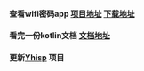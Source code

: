 #### 查看wifi密码app [项目地址](https://github.com/canceel/WifiPwd)  [下载地址](https://raw.githubusercontent.com/canceel/WifiPwd/master/app.apk) 

#### 看完一份kotlin文档 [文档地址](https://github.com/wangjiegulu/kotlin-for-android-developers-zh/blob/master/SUMMARY.md)

#### 更新[Yhisp](http://10.0.140.151/shenme/YHIsp) 项目